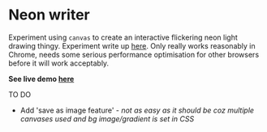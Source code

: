 Neon writer
===========

Experiment using `canvas` to create an interactive flickering neon light drawing thingy. Experiment write up [here](http://neilcarpenter.com/labs/neon-writer/). Only really works reasonably in Chrome, needs some serious performance optimisation for other browsers before it will work acceptably.

**See live demo [here](http://neilcarpenter.com/demos/canvas/neon/)**

TO DO
- Add 'save as image feature' - *not as easy as it should be coz multiple canvases used and bg image/gradient is set in CSS*
